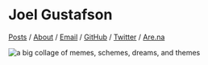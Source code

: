 # Joel Gustafson

[Posts](/posts) / [About](/about) / [Email](mailto:joelg@mit.edu) / [GitHub](https://github.com/joeltg) / [Twitter](https://twitter.com/gustafjt) / [Are.na](https://www.are.na/joel-gustafson)

![a big collage of memes, schemes, dreams, and themes](/board.png)
